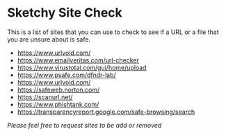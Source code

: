 # Sketchy Site Check
This is a list of sites that you can use to check to see if a URL or a file that you are unsure about is safe.

- https://www.urlvoid.com/
- https://www.emailveritas.com/url-checker
- https://www.virustotal.com/gui/home/upload
- https://www.psafe.com/dfndr-lab/
- https://www.urlvoid.com/
- https://safeweb.norton.com/
- https://scanurl.net/
- https://www.phishtank.com/
- https://transparencyreport.google.com/safe-browsing/search

*Please feel free to request sites to be add or removed*
